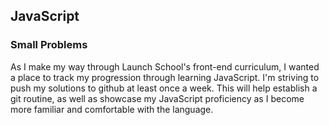## JavaScript
### Small Problems

As I make my way through Launch School's front-end curriculum, I wanted a place to track my progression through learning JavaScript. I'm striving to push my solutions to github at least once a week. This will help establish a git routine, as well as showcase my JavaScript proficiency as I become more familiar and comfortable with the language.
